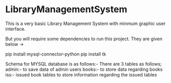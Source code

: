 
# LibraryManagementSystem

This is a very basic Library Management System with minmum graphic user interface.

But you will require some dependencies to run this project. They are given below ->

pip install mysql-connector-python
pip install tk

Schema for MYSQL database is as follows:-
There are 3 tables as follows;
    admin:- to save data of admin users
    books:- to store data regarding books
    iss:- issued book tables to store information regarding the issued tables
   


